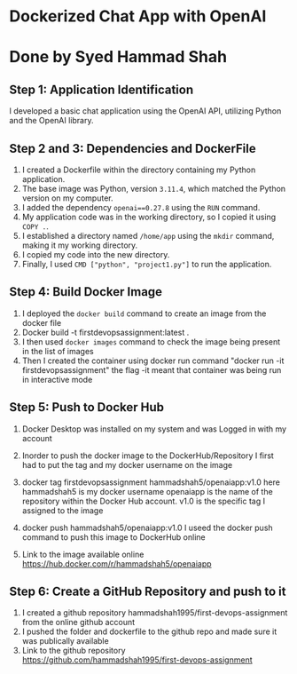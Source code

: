 # Dockerized Chat App with OpenAI
# Done by Syed Hammad Shah

## Step 1: Application Identification

I developed a basic chat application using the OpenAI API, utilizing Python and the OpenAI library.

## Step 2 and 3: Dependencies and DockerFile

1. I created a Dockerfile within the directory containing my Python application.
2. The base image was Python, version `3.11.4`, which matched the Python version on my computer.
3. I added the dependency `openai==0.27.8` using the `RUN` command.
4. My application code was in the working directory, so I copied it using `COPY .`.
5. I established a directory named `/home/app` using the `mkdir` command, making it my working directory.
6. I copied my code into the new directory.
7. Finally, I used `CMD ["python", "project1.py"]` to run the application.

## Step 4: Build Docker Image

1. I deployed the `docker build` command to create an image from the docker file
2.  Docker build -t firstdevopsassignment:latest .
3.  I then used `docker images` command to check the image being present in the list of images
4.  Then I created the container using docker run command
        "docker run -it firstdevopsassignment" the flag -it meant that container was being run in interactive mode

## Step 5: Push to Docker Hub

1. Docker Desktop was installed on my system and was Logged in with my account
2. Inorder to push the docker image to the DockerHub/Repository I first had to put the tag and my    docker username on the image
        
3. docker tag firstdevopsassignment hammadshah5/openaiapp:v1.0
        here hammadshah5 is my docker username
        openaiapp is the name of the repository within the Docker Hub account.
        v1.0 is the specific tag I assigned to the image

4. docker push hammadshah5/openaiapp:v1.0
        I useed the docker push command to push this image to DockerHub online

5. Link to the image available online
        https://hub.docker.com/r/hammadshah5/openaiapp


## Step 6: Create a GitHub Repository and push to it

1. I created a github repository hammadshah1995/first-devops-assignment from the online github account
2. I pushed the folder and dockerfile to the github repo and made sure it was publically available
3. Link to the github repository   
https://github.com/hammadshah1995/first-devops-assignment
